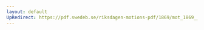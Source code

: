 ```yaml
---
layout: default
UpRedirect: https://pdf.swedeb.se/riksdagen-motions-pdf/1869/mot_1869__ak__00316/mot_1869__ak__00316_001.pdf
---
```

